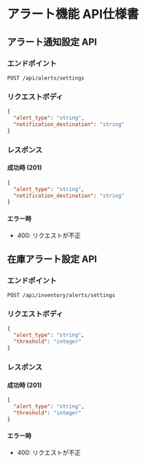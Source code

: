 # アラート機能 API仕様書

## アラート通知設定 API

### エンドポイント
`POST /api/alerts/settings`

### リクエストボディ
```json
{
  "alert_type": "string",
  "notification_destination": "string"
}
```

### レスポンス
#### 成功時 (201)
```json
{
  "alert_type": "string",
  "notification_destination": "string"
}
```

#### エラー時
- 400: リクエストが不正

## 在庫アラート設定 API

### エンドポイント
`POST /api/inventory/alerts/settings`

### リクエストボディ
```json
{
  "alert_type": "string",
  "threshold": "integer"
}
```

### レスポンス
#### 成功時 (201)
```json
{
  "alert_type": "string",
  "threshold": "integer"
}
```

#### エラー時
- 400: リクエストが不正 